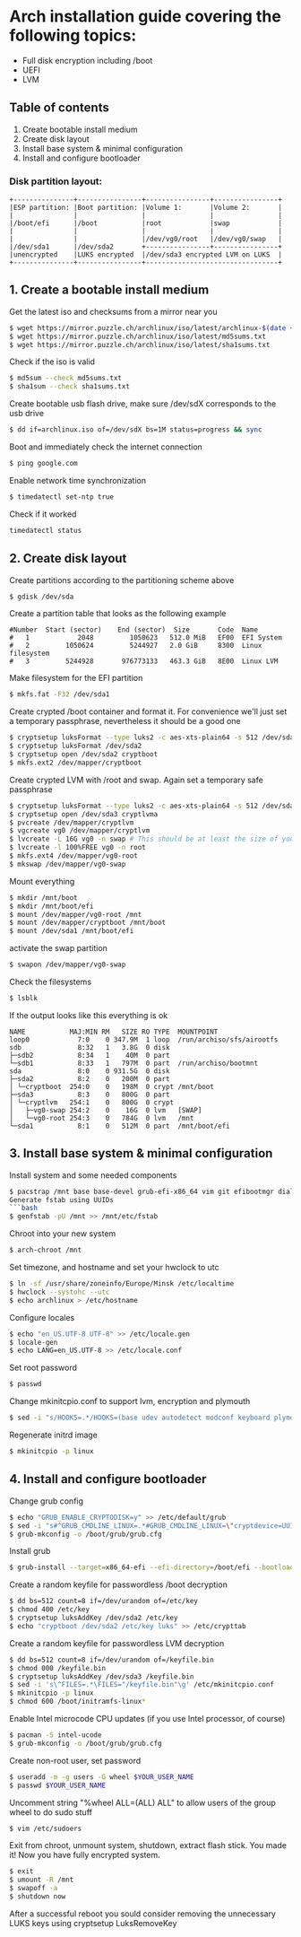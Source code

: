 # Arch installation guide covering the following topics: 
* Full disk encryption including /boot
* UEFI
* LVM

## Table of contents
1. Create bootable install medium
2. Create disk layout
3. Install base system & minimal configuration
4. Install and configure bootloader

### Disk partition layout:
```
+---------------+----------------+----------------+----------------+
|ESP partition: |Boot partition: |Volume 1:       |Volume 2:       |
|               |                |                |                |
|/boot/efi      |/boot           |root            |swap            |
|               |                |                |                |
|               |                |/dev/vg0/root   |/dev/vg0/swap   |
|/dev/sda1      |/dev/sda2       +----------------+----------------+
|unencrypted    |LUKS encrypted  |/dev/sda3 encrypted LVM on LUKS  |
+---------------+----------------+---------------------------------+
```
## 1. Create a bootable install medium

Get the latest iso and checksums from a mirror near you
```bash
$ wget https://mirror.puzzle.ch/archlinux/iso/latest/archlinux-$(date +%Y.%m.%d)-x86_64.iso archlinux.iso
$ wget https://mirror.puzzle.ch/archlinux/iso/latest/md5sums.txt
$ wget https://mirror.puzzle.ch/archlinux/iso/latest/sha1sums.txt
```
Check if the iso is valid
```bash
$ md5sum --check md5sums.txt
$ sha1sum --check sha1sums.txt
```
Create bootable usb flash drive, make sure /dev/sdX corresponds to the usb drive
```bash
$ dd if=archlinux.iso of=/dev/sdX bs=1M status=progress && sync
```
Boot and immediately check the internet connection
```bash
$ ping google.com
```
Enable network time synchronization
```bash
$ timedatectl set-ntp true
```
Check if it worked
```bash
timedatectl status
```

## 2. Create disk layout
Create partitions according to the partitioning scheme above
```bash
$ gdisk /dev/sda
```
Create a partition table that looks as the following example
```
#Number  Start (sector)    End (sector)  Size       Code  Name
#   1            2048         1050623   512.0 MiB   EF00  EFI System
#   2         1050624         5244927   2.0 GiB     8300  Linux filesystem
#   3         5244928       976773133   463.3 GiB   8E00  Linux LVM
```
Make filesystem for the EFI partition
```bash
$ mkfs.fat -F32 /dev/sda1
```
Create crypted /boot container and format it. For convenience we'll just set a temporary passphrase, nevertheless it should be a good one
```bash
$ cryptsetup luksFormat --type luks2 -c aes-xts-plain64 -s 512 /dev/sda2
$ cryptsetup luksFormat /dev/sda2
$ cryptsetup open /dev/sda2 cryptboot
$ mkfs.ext2 /dev/mapper/cryptboot
```
Create crypted LVM with /root and swap. Again set a temporary safe passphrase
```bash
$ cryptsetup luksFormat --type luks2 -c aes-xts-plain64 -s 512 /dev/sda3
$ cryptsetup open /dev/sda3 cryptlvma
$ pvcreate /dev/mapper/cryptlvm
$ vgcreate vg0 /dev/mapper/cryptlvm
$ lvcreate -L 16G vg0 -n swap # This should be at least the size of your RAM if you want hybernation to work
$ lvcreate -l 100%FREE vg0 -n root
$ mkfs.ext4 /dev/mapper/vg0-root
$ mkswap /dev/mapper/vg0-swap
```
Mount everything
```bash
$ mkdir /mnt/boot
$ mkdir /mnt/boot/efi
$ mount /dev/mapper/vg0-root /mnt
$ mount /dev/mapper/cryptboot /mnt/boot
$ mount /dev/sda1 /mnt/boot/efi
```
activate the swap partition
```bash
$ swapon /dev/mapper/vg0-swap
```
Check the filesystems
```bash
$ lsblk
```
If the output looks like this everything is ok
```
NAME           MAJ:MIN RM   SIZE RO TYPE  MOUNTPOINT
loop0            7:0    0 347.9M  1 loop  /run/archiso/sfs/airootfs
sdb              8:32   1   3.8G  0 disk  
├─sdb2           8:34   1    40M  0 part  
└─sdb1           8:33   1   797M  0 part  /run/archiso/bootmnt
sda              8:0    0 931.5G  0 disk  
├─sda2           8:2    0   200M  0 part  
│ └─cryptboot  254:0    0   198M  0 crypt /mnt/boot
├─sda3           8:3    0   800G  0 part  
│ └─cryptlvm   254:1    0   800G  0 crypt 
│   ├─vg0-swap 254:2    0    16G  0 lvm   [SWAP]
│   └─vg0-root 254:3    0   784G  0 lvm   /mnt
└─sda1           8:1    0   512M  0 part  /mnt/boot/efi
```
## 3. Install base system & minimal configuration

Install system and some needed components
```bash
$ pacstrap /mnt base base-devel grub-efi-x86_64 vim git efibootmgr dialog wpa_supplicant plymouth
Generate fstab using UUIDs
```bash
$ genfstab -pU /mnt >> /mnt/etc/fstab
```
Chroot into your new system
```bash
$ arch-chroot /mnt
```
Set timezone, and hostname and set your hwclock to utc
```bash
$ ln -sf /usr/share/zoneinfo/Europe/Minsk /etc/localtime
$ hwclock --systohc --utc
$ echo archlinux > /etc/hostname
```
Configure locales
```bash
$ echo "en_US.UTF-8 UTF-8" >> /etc/locale.gen
$ locale-gen
$ echo LANG=en_US.UTF-8 >> /etc/locale.conf
```
Set root password
```bash
$ passwd
```
Change mkinitcpio.conf to support lvm, encryption and plymouth
```bash
$ sed -i "s/HOOKS=.*/HOOKS=(base udev autodetect modconf keyboard plymouth block keymap plymouth-encrypt lvm2 $ resume filesystems keyboard fsck shutdown)/g" /etc/mkinitcpio.conf
```
Regenerate initrd image
```bash
$ mkinitcpio -p linux
```

## 4. Install and configure bootloader
Change grub config
```bash
$ echo "GRUB_ENABLE_CRYPTODISK=y" >> /etc/default/grub
$ sed -i "s#^GRUB_CMDLINE_LINUX=.*#GRUB_CMDLINE_LINUX=\"cryptdevice=UUID=$(blkid /dev/sda3 -s UUID -o value):lvm $ resume=/dev/mapper/vg0-swap quiet splash\"#g" /etc/default/grub
$ grub-mkconfig -o /boot/grub/grub.cfg
```
Install grub
```bash
$ grub-install --target=x86_64-efi --efi-directory=/boot/efi --bootloader-id=ArchLinux
```
Create a random keyfile for passwordless /boot decryption
```bash
$ dd bs=512 count=8 if=/dev/urandom of=/etc/key
$ chmod 400 /etc/key
$ cryptsetup luksAddKey /dev/sda2 /etc/key
$ echo "cryptboot /dev/sda2 /etc/key luks" >> /etc/crypttab
```
Create a random keyfile for passwordless LVM decryption
```bash
$ dd bs=512 count=8 if=/dev/urandom of=/keyfile.bin
$ chmod 000 /keyfile.bin
$ cryptsetup luksAddKey /dev/sda3 /keyfile.bin
$ sed -i 's\^FILES=.*\FILES="/keyfile.bin"\g' /etc/mkinitcpio.conf
$ mkinitcpio -p linux
$ chmod 600 /boot/initramfs-linux*
```
Enable Intel microcode CPU updates (if you use Intel processor, of course)
```bash
$ pacman -S intel-ucode
$ grub-mkconfig -o /boot/grub/grub.cfg
```
Create non-root user, set password
```bash
$ useradd -m -g users -G wheel $YOUR_USER_NAME
$ passwd $YOUR_USER_NAME
```
Uncomment string "%wheel ALL=(ALL) ALL" to allow users of the group wheel to do sudo stuff
```bash
$ vim /etc/sudoers
```
Exit from chroot, unmount system, shutdown, extract flash stick. You made it! Now you have fully encrypted system.
```bash
$ exit
$ umount -R /mnt
$ swapoff -a
$ shutdown now
```
After a successful reboot you sould consider removing the unnecessary LUKS keys using cryptsetup LuksRemoveKey
